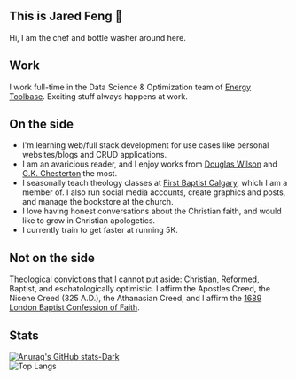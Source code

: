 ## This is Jared Feng 👋
Hi, I am the chef and bottle washer around here. 

## Work
I work full-time in the Data Science & Optimization team of [Energy Toolbase](https://energytoolbase.com). Exciting stuff always happens at work.

## On the side
- I'm learning web/full stack development for use cases like personal websites/blogs and CRUD applications.
- I am an avaricious reader, and I enjoy works from [Douglas Wilson](https://dougwils.com) and [G.K. Chesterton](https://en.wikipedia.org/wiki/G._K._Chesterton) the most.
- I seasonally teach theology classes at [First Baptist Calgary](https://firstbaptistcalgary.com), which I am a member of. I also run social media accounts, create graphics and posts, and manage the bookstore at the church.
- I love having honest conversations about the Christian faith, and would like to grow in Christian apologetics.
- I currently train to get faster at running 5K.

## Not on the side
Theological convictions that I cannot put aside: Christian, Reformed, Baptist, and eschatologically optimistic. I affirm the Apostles Creed, the Nicene Creed (325 A.D.), the Athanasian Creed, and I affirm the [1689 London Baptist Confession of Faith](https://www.the1689confession.com/). 

## Stats
[![Anurag's GitHub stats-Dark](https://github-readme-stats.vercel.app/api?username=jaredxfeng&show_icons=true&theme=dark#gh-dark-mode-only)](https://github.com/anuraghazra/github-readme-stats#gh-dark-mode-only)
<br>
![Top Langs](https://github-readme-stats.vercel.app/api/top-langs/?username=jaredxfeng&hide=jupyter%20notebook&theme=dark#gh-dark-mode-only)

<!--
**jaredxfeng/jaredxfeng** is a ✨ _special_ ✨ repository because its `README.md` (this file) appears on your GitHub profile.

Here are some ideas to get you started:

- 🔭 I’m currently working on ...
- 🌱 I’m currently learning ...
- 👯 I’m looking to collaborate on ...
- 🤔 I’m looking for help with ...
- 💬 Ask me about ...
- 📫 How to reach me: ...
- 😄 Pronouns: ...
- ⚡ Fun fact: ...
-->
